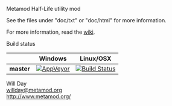 Metamod Half-Life utility mod

See the files under "doc/txt" or "doc/html" for more information.

For more information, read the [wiki](https://github.com/SamVanheer/Metamod-P-CMake/wiki).

Build status

|             | Windows | Linux/OSX |
|-------------|---------|-----------|
| **master**  | [![AppVeyor](https://ci.appveyor.com/api/projects/status/0omjwkjk44hqw9fi?svg=true)](https://ci.appveyor.com/project/SamVanheer/metamod-p-cmake) | [![Build Status](https://travis-ci.org/SamVanheer/Metamod-P-CMake.svg?branch=master)](https://travis-ci.org/SamVanheer/Metamod-P-CMake) |


Will Day  
willday@metamod.org  
http://www.metamod.org/  
